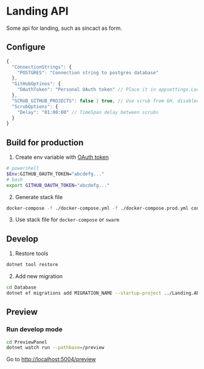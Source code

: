 # Landing API

Some api for landing, such as sincact as form.

## Configure

```js
{
  "ConnectionStrings": {
    "POSTGRES": "Connection string to postgres database"
  },
  "GitHubOptinos": {
    "OAuthToken": "Personal OAuth token" // Place it in appsettings.Local.json while develop
  },
  "SCRUB_GITHUB_PROJECTS": false | true, // Use scrub from GH, disabled in dev mode by default. Enabled for production by default
  "ScrubOptions": {
    "Delay": "01:00:00" // TimeSpan delay between scrubs
  }
}
```

## Build for production

1. Create env variable with [OAuth token](https://github.com/settings/tokens)

```bash
# powershell
$Env:GITHUB_OAUTH_TOKEN="abcdefg..."
# bash
export GITHUB_OAUTH_TOKEN="abcdefg..."
```

2. Generate stack file

```bash
docker-compose -f ./docker-compose.yml -f ./docker-compose.prod.yml config > stack.yml
```

3. Use stack file for `docker-compose` or `swarm`

## Develop

1. Restore tools
```bash
dotnet tool restore
```

2. Add new migration
```bash
cd Database
dotnet ef migrations add MIGRATION_NAME --startup-project ../Landing.API
```

## Preview

### Run develop mode

```bash
cd PreviewPanel
dotnet watch run --pathbase=/preview
```
Go to [http://localhost:5004/preview](http://localhost:5004/preview)
